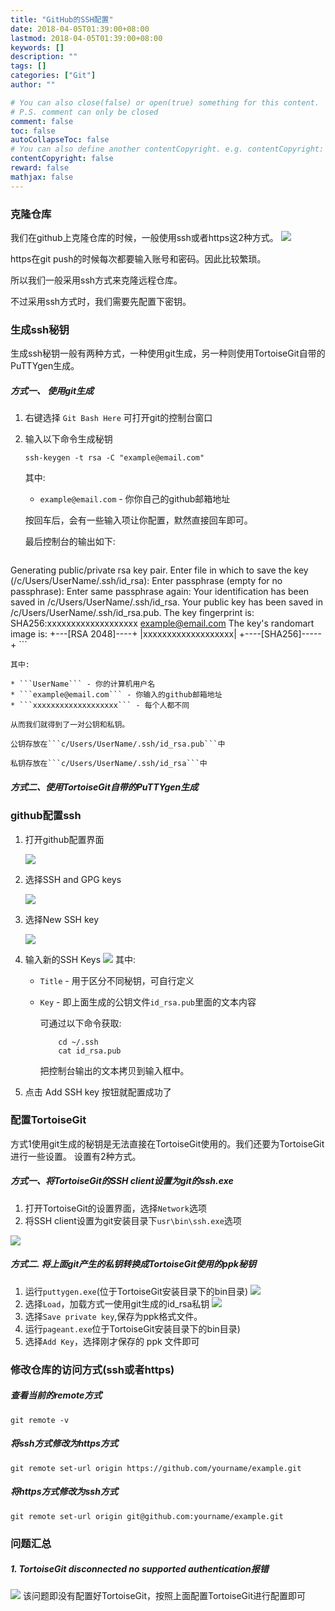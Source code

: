 ```yaml
---
title: "GitHub的SSH配置"
date: 2018-04-05T01:39:00+08:00
lastmod: 2018-04-05T01:39:00+08:00
keywords: []
description: ""
tags: []
categories: ["Git"]
author: ""

# You can also close(false) or open(true) something for this content.
# P.S. comment can only be closed
comment: false
toc: false
autoCollapseToc: false
# You can also define another contentCopyright. e.g. contentCopyright: "This is another copyright."
contentCopyright: false
reward: false
mathjax: false
---
```


<!--more-->

### 克隆仓库
我们在github上克隆仓库的时候，一般使用ssh或者https这2种方式。
![](/images/git/git_clone_ssh_https.png)

https在git push的时候每次都要输入账号和密码。因此比较繁琐。

所以我们一般采用ssh方式来克隆远程仓库。

不过采用ssh方式时，我们需要先配置下密钥。

### 生成ssh秘钥
生成ssh秘钥一般有两种方式，一种使用git生成，另一种则使用TortoiseGit自带的PuTTYgen生成。

##### 方式一、 使用git生成
1. 右键选择 ```Git Bash Here``` 可打开git的控制台窗口
2. 输入以下命令生成秘钥

    ```ssh-keygen -t rsa -C "example@email.com"```

    其中:

    * ```example@email.com``` - 你你自己的github邮箱地址

    按回车后，会有一些输入项让你配置，默然直接回车即可。

    最后控制台的输出如下:

    ```
Generating public/private rsa key pair.
Enter file in which to save the key (/c/Users/UserName/.ssh/id_rsa):
Enter passphrase (empty for no passphrase):
Enter same passphrase again:
Your identification has been saved in /c/Users/UserName/.ssh/id_rsa.
Your public key has been saved in /c/Users/UserName/.ssh/id_rsa.pub.
The key fingerprint is:
SHA256:xxxxxxxxxxxxxxxxxxx example@email.com
The key's randomart image is:
+---[RSA 2048]----+
|xxxxxxxxxxxxxxxxxxx|
+----[SHA256]-----+
    ```

    其中:

    * ```UserName``` - 你的计算机用户名
    * ```example@email.com``` - 你输入的github邮箱地址
    * ```xxxxxxxxxxxxxxxxxxx``` - 每个人都不同
        
    从而我们就得到了一对公钥和私钥。

    公钥存放在```c/Users/UserName/.ssh/id_rsa.pub```中

    私钥存放在```c/Users/UserName/.ssh/id_rsa```中

##### 方式二、使用TortoiseGit自带的PuTTYgen生成


### github配置ssh
1. 打开github配置界面

    ![](/images/git/github_settings_menu.png)

2. 选择SSH and GPG keys

    ![](/images/git/github_settings_ssh.png)

3. 选择New SSH key

    ![](/images/git/github_settings_ssh_new.png)

4. 输入新的SSH Keys
    ![](/images/git/github_settings_ssh_new_add.png)
    其中:

    * ```Title``` - 用于区分不同秘钥，可自行定义
    * ```Key``` - 即上面生成的公钥文件```id_rsa.pub```里面的文本内容

        可通过以下命令获取:

        ```
            cd ~/.ssh
            cat id_rsa.pub
        ```
        把控制台输出的文本拷贝到输入框中。

5. 点击 Add SSH key 按钮就配置成功了

### 配置TortoiseGit
方式1使用git生成的秘钥是无法直接在TortoiseGit使用的。我们还要为TortoiseGit进行一些设置。
设置有2种方式。
##### 方式一、将TortoiseGit的SSH client设置为git的ssh.exe
1. 打开TortoiseGit的设置界面，选择```Network```选项
2. 将SSH client设置为git安装目录下```usr\bin\ssh.exe```选项

![](/images/git/git_settings_network.png)

##### 方式二. 将上面git产生的私钥转换成TortoiseGit使用的ppk秘钥
1. 运行```puttygen.exe```(位于TortoiseGit安装目录下的bin目录)
![](/images/git/git_settings_puttygen_main.png)
2. 选择```Load```，加载方式一使用git生成的id_rsa私钥
![](/images/git/git_settings_puttygen_load.png)
3. 选择```Save private key```,保存为ppk格式文件。
4. 运行```pageant.exe```位于TortoiseGit安装目录下的bin目录)
5. 选择```Add Key```，选择刚才保存的 ppk 文件即可

### 修改仓库的访问方式(ssh或者https)
##### 查看当前的remote方式
```git remote -v```
##### 将ssh方式修改为https方式
```git remote set-url origin https://github.com/yourname/example.git```
##### 将https方式修改为ssh方式
```git remote set-url origin git@github.com:yourname/example.git```

### 问题汇总
##### 1. TortoiseGit disconnected no supported authentication报错
![](/images/git/git_error_disconnect_no_suported_authentication.png)
该问题即没有配置好TortoiseGit，按照上面配置TortoiseGit进行配置即可

